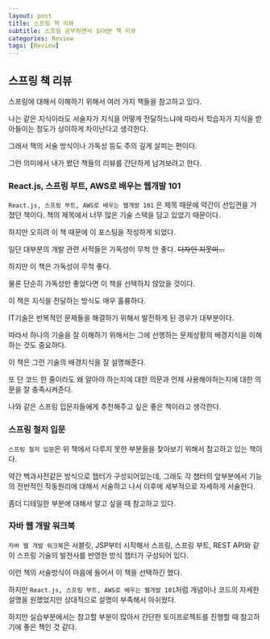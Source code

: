 ```yaml
---
layout: post
title: 스프링 책 리뷰
subtitle: 스프링 공부하면서 읽어본 책 리뷰
categories: Review
tags: [Review]
---
```

## 스프링 책 리뷰

스프링에 대해서 이해하기 위해서 여러 가지 책들을 참고하고 있다. 

나는 같은 지식이라도 서술자가 지식을 어떻게 전달하느냐에 따라서 학습자가 지식을 받아들이는 정도가 상이하게 차이난다고 생각한다.

그래서 책의 서술 방식이나 가독성 등도 주의 깊게 살피는 편이다. 

그런 의미에서 내가 봤던 책들의 리뷰를 간단하게 남겨보려고 한다.

### React.js, 스프링 부트, AWS로 배우는 웹개발 101

`React.js, 스프링 부트, AWS로 배우는 웹개발 101` 은 제목 때문에 약간이 선입견을 가졌던 책이다. 책의 제목에서 너무 많은 기술 스택을 담고 있었기 때문이다.

하지만 오히려 이 책 때문에 이 포스팅을 작성하게 되었다. 

일단 대부분의 개발 관련 서적들은 가독성이 무척 안 좋다. ~~디자인 지못미...~~

하지만 이 책은 가독성이 무척 좋다. 

물론 단순히 가독성만 좋았다면 이 책을 선택하지 않았을 것이다. 

이 책은 지식을 전달하는 방식도 매우 훌륭하다.

IT기술은 반복적인 문제들을 해결하기 위해서 발전하게 된 경우가 대부분이다. 

따라서 하나의 기술을 잘 이해하기 위해서는 그에 선행하는 문제상황의 배경지식을 이해하는 것도 중요하다. 

이 책은 그런 기술의 배경지식을 잘 설명해준다.

또 단 코드 한 줄이라도 왜 알아야 하는지에 대한 의문과 언제 사용해야하는지에 대한 의문을 잘 충족시켜준다.

나와 같은 스프링 입문자들에게 추천해주고 싶은 좋은 책이라고 생각한다.

### 스프링 철저 입문

`스프링 철저 입문`은 위 책에서 다루지 못한 부분들을 찾아보기 위해서 참고하고 있는 책이다.

약간 백과사전같은 방식으로 챕터가 구성되어있는데, 그래도 각 챕터의 앞부분에서 기능의 전반적인 작동원리에 대해서 서술하고 나서 이후에 세부적으로 자세하게 서술한다. 

좀더 디테일한 부분에 대해서 알고 싶을 때 참고하고 있다. 

### 자바 웹 개발 워크북

`자바 웹 개발 워크북`은 서블릿, JSP부터 시작해서 스프링, 스프링 부트, REST API와 같이 스프링 기술의 발전사를 반영한 방식 챕터가 구성되어 있다.

이런 책의 서술방식이 마음에 들어서 이 책을 선택하긴 했다.

하지만 `React.js, 스프링 부트, AWS로 배우는 웹개발 101`처럼 개념이나 코드의 자세한 설명을 원했었지만 상대적으로 설명이 부족해서 아쉬웠다.

하지만 실습부분에서는 참고할 부분이 많아서 간단한 토이프로젝트를 진행할 때 참고하기에 좋은 책인 것 같다. 